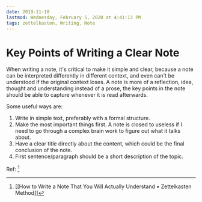 ```yaml
---
date: 2019-11-10
lastmod: Wednesday, February 5, 2020 at 4:41:13 PM
tags: zettelkasten, Writing, Note
---
```

# Key Points of Writing a Clear Note

When writing a note, it's critical to make it simple and clear, because a note can be interpreted differently in different context, and even can't be understood if the original context loses. A note is more of a reflection, idea, thought and understanding instead of a prose, the key points in the note should be able to capture whenever it is read afterwards.

Some useful ways are:

1. Write in simple text, preferably with a formal structure.
2. Make the most important things first. A note is closed to useless if I need to go through a complex brain work to figure out what it talks about.
3. Have a clear title directly about the content, which could be the final conclusion of the note.
4. First sentence/paragraph should be a short description of the topic.

Ref: [^B005B844721A]

[^B005B844721A]: [[How to Write a Note That You Will Actually Understand • Zettelkasten Method]]
